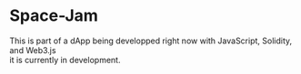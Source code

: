 # Space-Jam
This is part of a dApp being developped right now with JavaScript, Solidity, and Web3.js <br>
it is currently in development.
